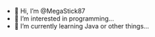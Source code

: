 - 👋 Hi, I’m @MegaStick87
- 👀 I’m interested in programming...
- 🌱 I’m currently learning Java or other things...

